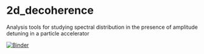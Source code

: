 # 2d_decoherence
Analysis tools for studying spectral distribution in the presence of amplitude detuning in a particle accelerator

[![Binder](https://mybinder.org/badge_logo.svg)](https://mybinder.org/v2/gh/mihofer/2d_decoherence/HEAD)